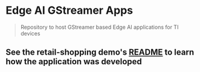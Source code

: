 # Edge AI GStreamer Apps
> Repository to host GStreamer based Edge AI applications for TI devices

## See the retail-shopping demo's [README](./retail-shopping/README.md) to learn how the application was developed